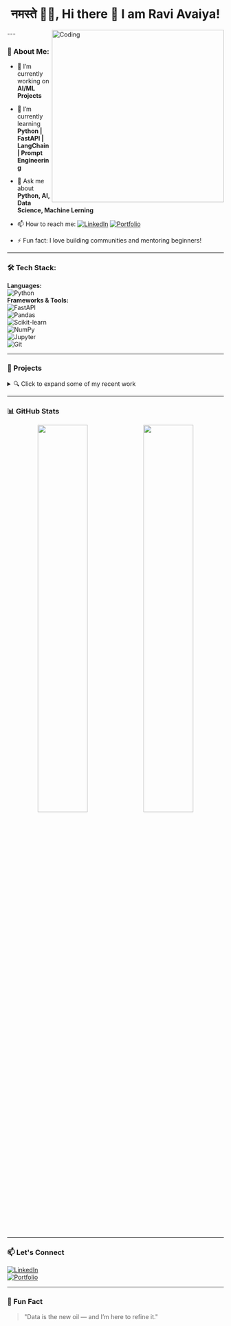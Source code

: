 <h1 align="center">नमस्ते 🙏🏻, Hi there 👋 I am Ravi Avaiya!</h1>
<img align="right" alt="Coding" width="400" src="https://en.sepoin.com/wp-content/uploads/2020/01/AI-ML-4.jpg">
---

### 🚀 About Me:
- 🔭 I’m currently working on **AI/ML Projects**
- 🌱 I’m currently learning **Python | FastAPI | LangChain | Prompt Engineering**
- 💬 Ask me about **Python, AI, Data Science, Machine Lerning**
- 📫 How to reach me: [![LinkedIn](https://img.shields.io/badge/LinkedIn-blue?logo=linkedin)](https://linkedin.com/in/raviavaiya)
[![Portfolio](https://img.shields.io/badge/Visit-Portfolio-green)](https://raviavaiya-portfolio.vercel.app/)

- ⚡ Fun fact: I love building communities and mentoring beginners!

---

### 🛠️ Tech Stack:
**Languages:**  
![Python](https://img.shields.io/badge/Python-3776AB?style=for-the-badge&logo=python&logoColor=white)  
**Frameworks & Tools:**  
![FastAPI](https://img.shields.io/badge/FastAPI-005571?style=for-the-badge&logo=fastapi)  
![Pandas](https://img.shields.io/badge/Pandas-150458?style=for-the-badge&logo=pandas&logoColor=white)  
![Scikit-learn](https://img.shields.io/badge/Scikit--learn-F7931E?style=for-the-badge&logo=scikitlearn&logoColor=white)  
![NumPy](https://img.shields.io/badge/NumPy-013243?style=for-the-badge&logo=numpy&logoColor=white)  
![Jupyter](https://img.shields.io/badge/Jupyter-F37626?style=for-the-badge&logo=jupyter&logoColor=white)  
![Git](https://img.shields.io/badge/Git-F05032?style=for-the-badge&logo=git&logoColor=white)


---

### 💼 Projects

<details>
<summary>🔍 Click to expand some of my recent work</summary>

- 🧠 **Salary Prediction Model** using Scikit-learn
- ☁️ **Weather Summary Classification** – NLP and Text Mining
- 🧪 **Car Price Predictor** with Linear Regression
- 🚀 **FastAPI Deployment** of ML Models
- 📈 **EDA Dashboards** using Plotly and Pandas

</details>

---

### 📊 GitHub Stats

<p align="center">
  <img src="https://github-readme-stats.vercel.app/api?username=raviavaiya&show_icons=true&theme=radical" width="48%">
  <img src="https://github-readme-streak-stats.herokuapp.com/?user=raviavaiya&theme=radical" width="48%">
</p>

---

### 📫 Let's Connect

[![LinkedIn](https://img.shields.io/badge/LinkedIn-blue?style=for-the-badge&logo=linkedin)](https://linkedin.com/in/raviavaiya)  
[![Portfolio](https://img.shields.io/badge/MyPortfolio-Website-green?style=for-the-badge)](https://raviavaiya-portfolio.vercel.app/)

---
### 🎯 Fun Fact

> "Data is the new oil — and I’m here to refine it."

